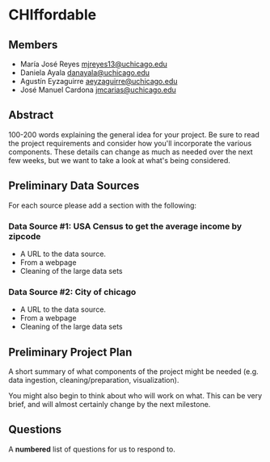 # CHIffordable

## Members

- María José Reyes  <mjreyes13@uchicago.edu>
- Daniela Ayala <danayala@uchicago.edu>
- Agustín Eyzaguirre <aeyzaguirre@uchicago.edu>
- José Manuel Cardona <jmcarias@uchicago.edu>

## Abstract

100-200 words explaining the general idea for your project.  Be sure to read the project requirements and consider how you'll incorporate the various components.  These details can change as much as needed over the next few weeks, but we want to take a look at what's being considered.

## Preliminary Data Sources

For each source please add a section with the following:

### Data Source #1: USA Census to get the average income by zipcode
- A URL to the data source.
- From a webpage
- Cleaning of the large data sets

### Data Source #2: City of chicago 
- A URL to the data source.
- From a webpage
- Cleaning of the large data sets

## Preliminary Project Plan

A short summary of what components of the project might be needed (e.g. data ingestion, cleaning/preparation, visualization).

You might also begin to think about who will work on what.
This can be very brief, and will almost certainly change by the next milestone.

## Questions

A **numbered** list of questions for us to respond to.
